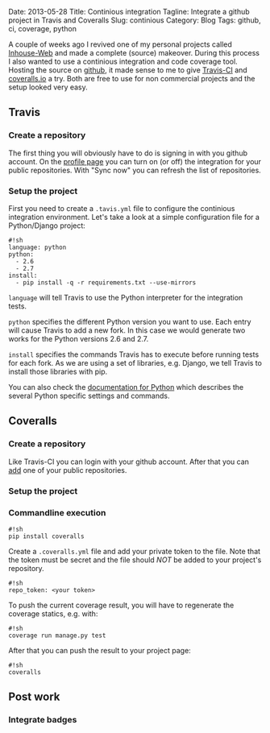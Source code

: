 Date: 2013-05-28
Title: Continious integration
Tagline: Integrate a github project in Travis and Coveralls
Slug: continious
Category: Blog
Tags: github, ci, coverage, python

A couple of weeks ago I revived one of my personal projects called
[Inhouse-Web](https://github.com/hkage/inhouse-web) and made a complete
(source) makeover. During this process I also wanted to use a continious
integration and code coverage tool. Hosting the source on
[github](https://github.com), it made sense to me to give
[Travis-CI](https://travis-ci.org) and [coveralls.io](https://coveralls.io) a
try. Both are free to use for non commercial projects and the setup looked very
easy.

## Travis

### Create a repository

The first thing you will obviously have to do is signing in with you github
account. On the [profile page](https://travis-ci.org/profile) you can turn on
(or off) the integration for your public repositories. With "Sync now" you can
refresh the list of repositories.

### Setup the project

First you need to create a `.tavis.yml` file to configure the continious
integration environment. Let's take a look at a simple configuration file for
a Python/Django project:

    #!sh
    language: python
    python:
      - 2.6
      - 2.7
    install:
      - pip install -q -r requirements.txt --use-mirrors

`language` will tell Travis to use the Python interpreter for the integration
tests.

`python` specifies the different Python version you want to use. Each entry will
cause Travis to add a new fork. In this case we would generate two works for
the Python versions 2.6 and 2.7.

`install` specifies the commands Travis has to execute before running tests for
each fork. As we are using a set of libraries, e.g. Django, we tell Travis to
install those libraries with pip.

You can also check the
[documentation for Python](http://about.travis-ci.org/docs/user/languages/python/)
which describes the several Python specific settings and commands.

## Coveralls

### Create a repository

Like Travis-CI you can login with your github account. After that you can
[add](https://coveralls.io/repos/new) one of your public repositories.

### Setup the project

### Commandline execution

    #!sh
    pip install coveralls

Create a `.coveralls.yml` file and add your private token to the file. Note that
the token must be secret and the file should *NOT* be added to your project's
repository.

    #!sh
    repo_token: <your token>

To push the current coverage result, you will have to regenerate the coverage
statics, e.g. with:

    #!sh
    coverage run manage.py test

After that you can push the result to your project page:

    #!sh
    coveralls

## Post work

### Integrate badges